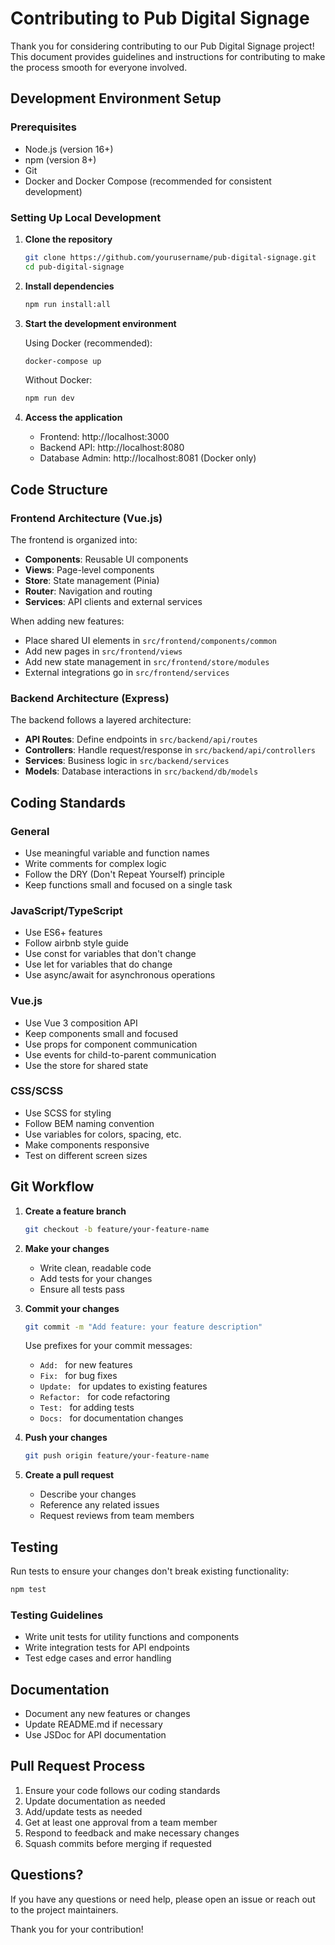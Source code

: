 # Contributing to Pub Digital Signage

Thank you for considering contributing to our Pub Digital Signage project! This document provides guidelines and instructions for contributing to make the process smooth for everyone involved.

## Development Environment Setup

### Prerequisites
- Node.js (version 16+)
- npm (version 8+)
- Git
- Docker and Docker Compose (recommended for consistent development)

### Setting Up Local Development

1. **Clone the repository**
   ```bash
   git clone https://github.com/yourusername/pub-digital-signage.git
   cd pub-digital-signage
   ```

2. **Install dependencies**
   ```bash
   npm run install:all
   ```

3. **Start the development environment**

   Using Docker (recommended):
   ```bash
   docker-compose up
   ```

   Without Docker:
   ```bash
   npm run dev
   ```

4. **Access the application**
   - Frontend: http://localhost:3000
   - Backend API: http://localhost:8080
   - Database Admin: http://localhost:8081 (Docker only)

## Code Structure

### Frontend Architecture (Vue.js)

The frontend is organized into:
- **Components**: Reusable UI components
- **Views**: Page-level components
- **Store**: State management (Pinia)
- **Router**: Navigation and routing
- **Services**: API clients and external services

When adding new features:
- Place shared UI elements in `src/frontend/components/common`
- Add new pages in `src/frontend/views`
- Add new state management in `src/frontend/store/modules`
- External integrations go in `src/frontend/services`

### Backend Architecture (Express)

The backend follows a layered architecture:
- **API Routes**: Define endpoints in `src/backend/api/routes`
- **Controllers**: Handle request/response in `src/backend/api/controllers`
- **Services**: Business logic in `src/backend/services`
- **Models**: Database interactions in `src/backend/db/models`

## Coding Standards

### General

- Use meaningful variable and function names
- Write comments for complex logic
- Follow the DRY (Don't Repeat Yourself) principle
- Keep functions small and focused on a single task

### JavaScript/TypeScript

- Use ES6+ features
- Follow airbnb style guide
- Use const for variables that don't change
- Use let for variables that do change
- Use async/await for asynchronous operations

### Vue.js

- Use Vue 3 composition API
- Keep components small and focused
- Use props for component communication
- Use events for child-to-parent communication
- Use the store for shared state

### CSS/SCSS

- Use SCSS for styling
- Follow BEM naming convention
- Use variables for colors, spacing, etc.
- Make components responsive
- Test on different screen sizes

## Git Workflow

1. **Create a feature branch**
   ```bash
   git checkout -b feature/your-feature-name
   ```

2. **Make your changes**
   - Write clean, readable code
   - Add tests for your changes
   - Ensure all tests pass

3. **Commit your changes**
   ```bash
   git commit -m "Add feature: your feature description"
   ```

   Use prefixes for your commit messages:
   - `Add: ` for new features
   - `Fix: ` for bug fixes
   - `Update: ` for updates to existing features
   - `Refactor: ` for code refactoring
   - `Test: ` for adding tests
   - `Docs: ` for documentation changes

4. **Push your changes**
   ```bash
   git push origin feature/your-feature-name
   ```

5. **Create a pull request**
   - Describe your changes
   - Reference any related issues
   - Request reviews from team members

## Testing

Run tests to ensure your changes don't break existing functionality:

```bash
npm test
```

### Testing Guidelines
- Write unit tests for utility functions and components
- Write integration tests for API endpoints
- Test edge cases and error handling

## Documentation

- Document any new features or changes
- Update README.md if necessary
- Use JSDoc for API documentation

## Pull Request Process

1. Ensure your code follows our coding standards
2. Update documentation as needed
3. Add/update tests as needed
4. Get at least one approval from a team member
5. Respond to feedback and make necessary changes
6. Squash commits before merging if requested

## Questions?

If you have any questions or need help, please open an issue or reach out to the project maintainers.

Thank you for your contribution!